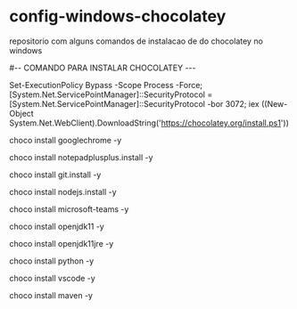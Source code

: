 # config-windows-chocolatey
repositorio com alguns comandos de instalacao de do chocolatey no windows




#-- COMANDO PARA INSTALAR  CHOCOLATEY ---

Set-ExecutionPolicy Bypass -Scope Process -Force; [System.Net.ServicePointManager]::SecurityProtocol = [System.Net.ServicePointManager]::SecurityProtocol -bor 3072; iex ((New-Object System.Net.WebClient).DownloadString('https://chocolatey.org/install.ps1'))


choco install googlechrome -y

choco install notepadplusplus.install -y

choco install git.install -y

choco install nodejs.install -y

choco install microsoft-teams -y

choco install openjdk11 -y

choco install openjdk11jre -y

choco install python -y

choco install vscode -y

choco install maven -y
